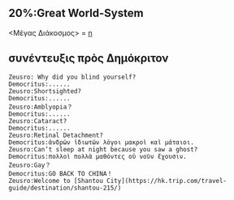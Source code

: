 
## 20%:Great World-System

<Μέγας Διάκοσμος> = [n](https://github.com/zeusro/math/blob/main/n/n.md)

## συνέντευξις πρὸς Δημόκριτον

```
Zeusro: Why did you blind yourself?
Democritus:......
Zeusro:Shortsighted?
Democritus:......
Zeusro:Amblyopia？
Democritus:......
Zeusro:Cataract?
Democritus:......
Zeusro:Retinal Detachment?
Democritus:ἀνδρῶν ἰδιωτῶν λόγοι μακροὶ καὶ μάταιοι.
Zeusro:Can’t sleep at night because you saw a ghost?
Democritus:πολλοὶ πολλὰ μαθόντες οὐ νοῦν ἔχουσιν.
Zeusro:Gay？
Democritus:GO BACK TO CHINA！
Zeusro:Welcome to [Shantou City](https://hk.trip.com/travel-guide/destination/shantou-215/)
```

